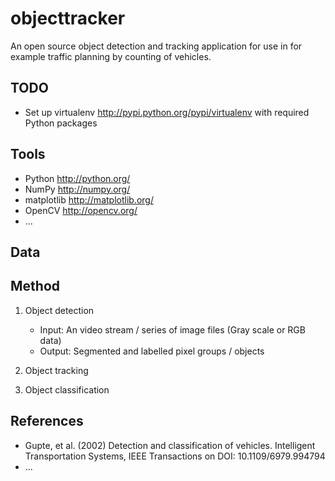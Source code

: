 objecttracker
=============

An open source object detection and tracking application for use in for example
traffic planning by counting of vehicles.

TODO
----

- Set up virtualenv http://pypi.python.org/pypi/virtualenv with required Python packages

Tools
-----

- Python http://python.org/
- NumPy http://numpy.org/
- matplotlib http://matplotlib.org/
- OpenCV http://opencv.org/
- ...

Data
----

Method
------

1. Object detection
   - Input: An video stream / series of image files (Gray scale or RGB data)
    - Output: Segmented and labelled pixel groups / objects
2. Object tracking

3. Object classification

References
----------

- Gupte, et al. (2002) Detection and classification of vehicles. Intelligent Transportation Systems, IEEE Transactions on DOI: 10.1109/6979.994794
- ...
